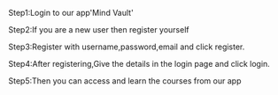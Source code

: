 Step1:Login to our app'Mind Vault'


Step2:If you are a new user then register yourself


Step3:Register with username,password,email and click register.


Step4:After registering,Give the details in the login page and click login.


Step5:Then you can access and learn the courses from our app

